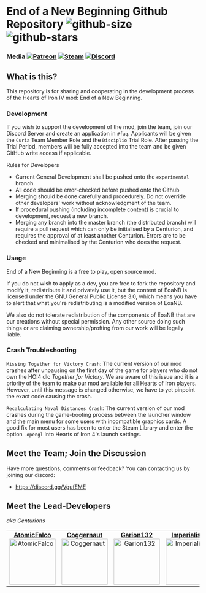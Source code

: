 # End of a New Beginning Github Repository ![github-size]  ![github-stars]

### Media      [![Patreon][patreon-badge]][patreon-link]   [![Steam][steam-badge]][steam-link]   [![Discord][discord-badge]][discord-link]

[github-size]: https://img.shields.io/github/languages/code-size/team-eoanb/EoaNB
[github-stars]: https://img.shields.io/github/stars/team-eoanb/EoaNB?style=social

[patreon-badge]: https://img.shields.io/static/v1?label=Patreon&message=Donate&color=orange&logo=patreon
[patreon-link]: https://www.patreon.com/mod_eoanb

[steam-badge]: https://img.shields.io/static/v1?label=Steam&message=Download&color=lightgrey&logo=steam	
[steam-link]: https://steamcommunity.com/sharedfiles/filedetails/?id=2114093692

[discord-badge]: https://img.shields.io/discord/318668421719916545
[discord-link]: https://discord.gg/VgufEME

## What is this?

This repository is for sharing and cooperating in the development process of the Hearts of Iron IV mod: End of a New Beginning. 

### Development

If you wish to support the development of the mod, join the team, join our Discord Server and create an application in `#faq`. Applicants will be given the `Curia` Team Member Role and the `Disciplio` Trial Role. After passing the Trial Period, members will be fully accepted into the team and be given GitHub write access if applicable.

Rules for Developers
- Current General Development shall be pushed onto the `experimental` branch.
- All code should be error-checked before pushed onto the Github
- Merging should be done carefully and procedurely. Do not override other developers' work without acknowledgment of the team.
- If procedural pushing (including incomplete content) is crucial to development, request a new branch.
- Merging any branch into the master branch (the distributed branch) will require a pull request which can only be initialised by a Centurion, and requires the approval of at least another Centurion. Errors are to be checked and minimalised by the Centurion who does the request.

### Usage

End of a New Beginning is a free to play, open source mod.

If you do not wish to apply as a dev, you are free to fork the repository and modify it, redistribute it and privately use it, but the content of EoaNB is licensed under the GNU General Public License 3.0, which means you have to alert that what you're redistributing is a modified version of EoaNB.

We also do not tolerate redistribution of the components of EoaNB that are our creations without special permission. Any other source doing such things or are claiming ownership/profting from our work will be legally liable.

### Crash Troubleshooting

`Missing Together for Victory Crash`: The current version of our mod crashes after unpausing on the first day of the game for players who do not own the HOI4 dlc *Together for Victory*. We are aware of this issue and it is a priority of the team to make our mod available for all Hearts of Iron players. However, until this message is changed otherwise, we have to yet pinpoint the exact code causing the crash.

`Recalculating Naval Distances Crash`: The current version of our mod crashes during the game-booting process between the launcher window and the main menu for some users with incompatible graphics cards. A good fix for most users has been to enter the Steam Library and enter the option `-opengl` into Hearts of Iron 4's launch settings.

## Meet the Team; Join the Discussion

Have more questions, comments or feedback? You can contacting us by joining our discord:

- https://discord.gg/VgufEME

## Meet the Lead-Developers
*aka Centurions*
<table>
<tr>
<td align="center">
  <a href = "https://github.com/AtomicSoviet"><strong>AtomicFalco</strong></a>
  <img src="https://cdn.discordapp.com/avatars/264200249545850890/1806a4b3a24bc961790f2e5cf99c63c4.png?size=256" width="120px;" alt="AtomicFalco"/>
</td>
<td align="center">
  <a href = "https://github.com/Coggernaut"><strong>Coggernaut</strong></a>
  <img src="https://cdn.discordapp.com/avatars/201845856553533440/7711758951cf45569d84d3f648c56aae.png?size=256" width="120px;" alt="Coggernaut"/>
</td>
<td align="center">
  <a href = "https://github.com/Garion132"><strong>Garion132</strong></a>
  <img src="https://cdn.discordapp.com/avatars/118877444542300164/ee0bac252d2038b1cf77d1b382618918.png?size=256" width="120px;" alt="Garion132"/>
</td>
<td align="center">
  <a href = "https://github.com/Imperialism1"><strong>Imperialism</strong></a>
  <img src="https://cdn.discordapp.com/avatars/254066709252669440/dbe57d4081757cc0aa36ae256e106284.png?size=256" width="120px;" alt="Imperialism"/>
</td>
<td align="center">
  <a href = "https://github.com/Polskastronkkurwa"><strong>Kuba</strong></a>
  <img src="https://cdn.discordapp.com/avatars/320588200026308608/6109e4fcecf4e966d92545d72efdc332.png?size=256" width="120px;" alt="Kraken"/>
</td>
<td align="center">
  <a href = "https://github.com/L0ndinium"><strong>Londinium</strong></a>
  <img src="https://cdn.discordapp.com/avatars/246957288881913857/09f0493f82af5544031208bf01afe898.png?size=256" width="120px;" alt="Kuba"/>
</td>
<td align="center">
  <a href = "https://github.com/TPS-Geronam"><strong>TPS-Geronam</strong></a>
  <img src="https://cdn.discordapp.com/avatars/212693204519223296/12c04fd0ebb1cde05159ae6c5c25e41c.png?size=256" width="120px;" alt="TPS-Geronam"/>
</td>
<td align="center">
  <a href = "https://github.com/orgs/team-eoanb/people/Vanadium-GITHUB"><strong>Vanadium</strong></a>
  <img src="https://cdn.discordapp.com/avatars/260139598972321793/936e61461f6e82564be9a2b29d3d2f14.png?size=256" width="120px;" alt="Vanadium"/>
</td>
</tr>
</table>
